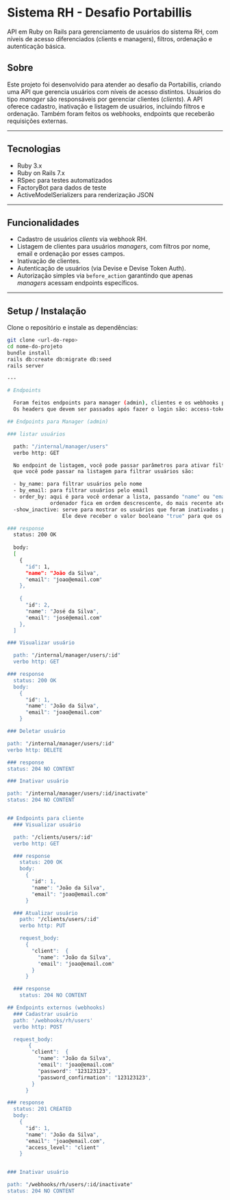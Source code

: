# Sistema RH - Desafio Portabillis

API em Ruby on Rails para gerenciamento de usuários do sistema RH, com níveis de acesso diferenciados (clients e managers), filtros, ordenação e autenticação básica.

## Sobre

Este projeto foi desenvolvido para atender ao desafio da Portabillis, criando uma API que gerencia usuários com níveis de acesso distintos. Usuários do tipo *manager* são responsáveis por gerenciar clientes (*clients*). A API oferece cadastro, inativação e listagem de usuários, incluindo filtros e ordenação. Também foram feitos os webhooks, endpoints que receberão requisições externas.

---

## Tecnologias

- Ruby 3.x  
- Ruby on Rails 7.x  
- RSpec para testes automatizados  
- FactoryBot para dados de teste  
- ActiveModelSerializers para renderização JSON  

---

## Funcionalidades

- Cadastro de usuários *clients* via webhook RH.  
- Listagem de clientes para usuários *managers*, com filtros por nome, email e ordenação por esses campos.  
- Inativação de clientes.  
- Autenticação de usuários (via Devise e Devise Token Auth).  
- Autorização simples via `before_action` garantindo que apenas *managers* acessam endpoints específicos.  

---

## Setup / Instalação

Clone o repositório e instale as dependências:

```bash
git clone <url-do-repo>
cd nome-do-projeto
bundle install
rails db:create db:migrate db:seed
rails server

---

# Endpoints

  Foram feitos endpoints para manager (admin), clientes e os webhooks para requisições externas.
  Os headers que devem ser passados após fazer o login são: access-token, client, uid, expiry e token-type.

## Endpoints para Manager (admin)

### listar usuários

  path: "/internal/manager/users"
  verbo http: GET

  No endpoint de listagem, você pode passar parâmetros para ativar filtros para buscar usuários. Os parâmetros
  que você pode passar na listagem para filtrar usuários são:

  - by_name: para filtrar usuários pelo nome
  - by_email: para filtrar usuários pelo email
  - order_by: aqui é para você ordenar a lista, passando "name" ou "email" como valor, e a listagem com este
              ordenador fica em ordem descrescente, do mais recente até o mais antigo.
  -show_inactive: serve para mostrar os usuários que foram inativados pelo manager.
                  Ele deve receber o valor booleano "true" para que os usuários inativados sejam filtrados.

### response
  status: 200 OK
 
  body:
  [
    {
      "id": 1,
      "name": "João da Silva",
      "email": "joao@email.com"
    },
  
    {
      "id": 2,
      "name": "José da Silva",
      "email": "josé@email.com"
    },
  ]

### Visualizar usuário

  path: "/internal/manager/users/:id"
  verbo http: GET

### response
  status: 200 OK
  body:
    {
      "id": 1,
      "name": "João da Silva",
      "email": "joao@email.com"
    }

### Deletar usuário

path: "/internal/manager/users/:id"
verbo http: DELETE

### response
status: 204 NO CONTENT

### Inativar usuário

path: "/internal/manager/users/:id/inactivate"
status: 204 NO CONTENT


## Endpoints para cliente
  ### Visualizar usuário

  path: "/clients/users/:id"
  verbo http: GET

  ### response
    status: 200 OK
    body:
      {
        "id": 1,
        "name": "João da Silva",
        "email": "joao@email.com"
      }

  ### Atualizar usuário
    path: "/clients/users/:id"
    verbo http: PUT

    request_body:
      {
        "client":  {
          "name": "João da Silva",
          "email": "joao@email.com"
        }
      }

  ### response
    status: 204 NO CONTENT

## Endpoints externos (webhooks)
  ### Cadastrar usuário
  path: '/webhooks/rh/users'
  verbo http: POST

  request_body:
       {
        "client":  {
          "name": "João da Silva",
          "email": "joao@email.com"
          "password": "123123123",
          "password_confirmation": "123123123",
        }
      }

### response
  status: 201 CREATED
  body:
    {
      "id": 1,
      "name": "João da Silva",
      "email": "joao@email.com",
      "access_level": "client"
    }


### Inativar usuário

path: "/webhooks/rh/users/:id/inactivate"
status: 204 NO CONTENT



  
